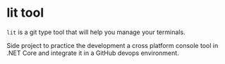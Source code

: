 # lit tool

`lit` is a git type tool that will help you manage your terminals.

Side project to practice the development a cross platform console tool in .NET Core and integrate it in a GitHub devops environment.
